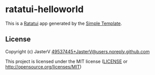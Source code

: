 # ratatui-helloworld

This is a [Ratatui] app generated by the [Simple Template].

[Ratatui]: https://ratatui.rs
[Simple Template]: https://github.com/ratatui/templates/tree/main/simple

## License

Copyright (c) JasterV <49537445+JasterV@users.noreply.github.com>

This project is licensed under the MIT license ([LICENSE] or <http://opensource.org/licenses/MIT>)

[LICENSE]: ./LICENSE

